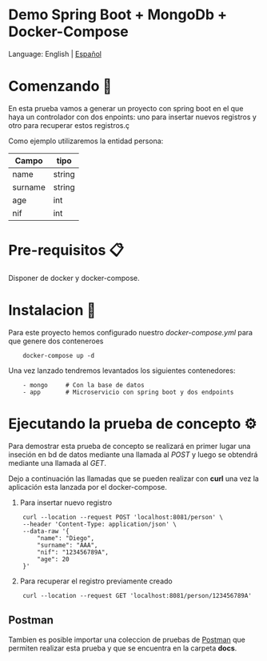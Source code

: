 # Demo Spring Boot + MongoDb + Docker-Compose

Language: English | [Español](docs/README.es-ES.md)

# Comenzando 🚀
En esta prueba vamos a generar un proyecto con spring boot en el que haya un controlador con dos enpoints: uno para insertar nuevos registros y otro para recuperar estos registros.ç

Como ejemplo utilizaremos la entidad persona: 

| Campo | tipo |
| -- | -- |
| name | string |
| surname | string |
| age | int |
| nif | int |

# Pre-requisitos 📋
Disponer de docker y docker-compose.

# Instalacion 🔧
Para este proyecto hemos configurado nuestro *docker-compose.yml* para que genere dos conteneroes 

```
    docker-compose up -d
```

Una vez lanzado tendremos levantados los siguientes contenedores:


````
    - mongo     # Con la base de datos
    - app       # Microservicio con spring boot y dos endpoints
```` 

# Ejecutando la prueba de concepto ⚙️
Para demostrar esta prueba de concepto se realizará en primer lugar una inseción en bd de datos mediante una llamada al *POST* 
y luego se obtendrá mediante una llamada al *GET*.

Dejo a continuación las llamadas que se pueden realizar con **curl** una vez la aplicación esta lanzada por el docker-compose.

1. Para insertar nuevo registro
```
    curl --location --request POST 'localhost:8081/person' \
    --header 'Content-Type: application/json' \
    --data-raw '{
        "name": "Diego",
        "surname": "AAA",
        "nif": "123456789A",
        "age": 20
    }'
```

2. Para recuperar el registro previamente creado
```
    curl --location --request GET 'localhost:8081/person/123456789A'
```

## Postman
Tambien es posible importar una coleccion de pruebas de [Postman](https://www.postman.com/) que permiten realizar esta prueba y que se encuentra en la carpeta **docs**.

